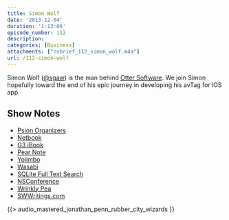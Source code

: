 ```yaml
---
title: Simon Wolf
date: '2013-12-04'
duration: '1:13:06'
episode_number: 112
description:
categories: [Business]
attachments: ["nsbrief_112_simon_wolf.m4a"]
url: /112-simon-wolf
---
```


Simon Wolf ([@sgaw](http://twitter.com/sgaw)) is the man behind [Otter Software](http://www.ottersoftware.com). We join Simon hopefully toward the end of his epic journey in developing his avTag for iOS app.

## Show Notes
- [Psion Organizers](http://en.wikipedia.org/wiki/Psion_Organiser)
- [Netbook](http://en.wikipedia.org/wiki/Netbook)
- [G3 iBook](http://en.wikipedia.org/wiki/IBook#iBook_G3_.28.22Clamshell.22.29)
- [Pear Note](http://www.usefulfruit.com/pearnote/)
- [Yojimbo](http://www.barebones.com/products/yojimbo/)
- [Wasabi](http://wasabisync.com)
- [SQLite Full Text Search](http://www.sqlite.org/fts3.html)
- [NSConference](http://nsconference.com)
- [Wrinkly Pea](http://wrinklypea.com)
- [SWWritings.com](http://swwritings.com)

{{> audio_mastered_jonathan_penn_rubber_city_wizards }}
